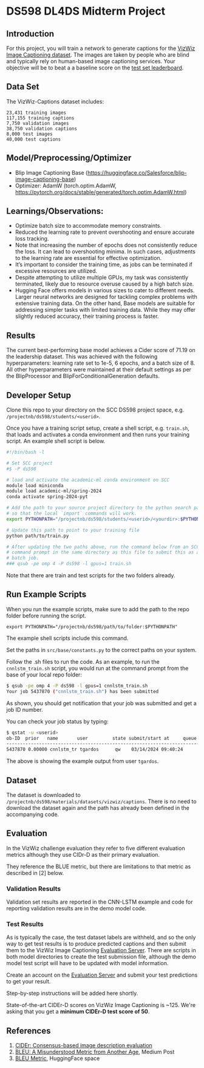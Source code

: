 # DS598 DL4DS Midterm Project

## Introduction
For this project, you will train a network to generate captions for the
[VizWiz Image Captioning dataset](https://vizwiz.org/tasks-and-datasets/image-captioning/).
The images are taken by people who are blind and typically rely on
human-based image captioning services.  Your objective will be to beat a
a baseline score on the [test set leaderboard](https://eval.ai/web/challenges/challenge-page/739/leaderboard/2006).

## Data Set
The VizWiz-Captions dataset includes:

    23,431 training images
    117,155 training captions
    7,750 validation images
    38,750 validation captions
    8,000 test images
    40,000 test captions

## Model/Preprocessing/Optimizer
- Blip Image Captioning Base (https://huggingface.co/Salesforce/blip-image-captioning-base)
- Optimizer: AdamW (torch.optim.AdamW, https://pytorch.org/docs/stable/generated/torch.optim.AdamW.html)

## Learnings/Observations:

- Optimize batch size to accommodate memory constraints.
- Reduced the learning rate to prevent overshooting and ensure accurate loss
  tracking.
- Note that increasing the number of epochs does not consistently reduce the
  loss.  It can lead to overshooting minima.  In such cases, adjustments to the
  learning rate are essential for effective optimization.
- It’s important to consider the training time, as jobs can be terminated if
  excessive resources are utilized.
- Despite attempting to utilize multiple GPUs, my task was consistently
  terminated, likely due to resource overuse caused by a high batch size.
- Hugging Face offers models in various sizes to cater to different needs.
  Larger neural networks are designed for tackling complex problems with
  extensive training data.  On the other hand, Base models are suitable for
  addressing simpler tasks with limited training data.  While they may offer
  slightly reduced accuracy, their training process is faster.

## Results

The current best-performing base model achieves a Cider score of 71.19 on the
leadership dataset.  This was achieved with the following hyperparameters:
learning rate set to 1e-5, 6 epochs, and a batch size of 8.  All other
hyperparameters were maintained at their default settings as per the
BlipProcessor and BlipForConditionalGeneration defaults.

## Developer Setup

Clone this repo to your directory on the SCC DS598 project space, e.g.
`/projectnb/ds598/students/<userid>`.

Once you have a training script setup, create a shell script, e.g. `train.sh`,
that loads and activates a conda environment and then runs your training
script. An example shell script is below.

```sh
#!/bin/bash -l

# Set SCC project
#$ -P ds598

# load and activate the academic-ml conda environment on SCC
module load miniconda
module load academic-ml/spring-2024
conda activate spring-2024-pyt

# Add the path to your source project directory to the python search path
# so that the local `import` commands will work.
export PYTHONPATH="/projectnb/ds598/students/<userid>/<yourdir>:$PYTHONPATH"

# Update this path to point to your training file
python path/to/train.py

# After updating the two paths above, run the command below from an SCC
# command prompt in the same directory as this file to submit this as a
# batch job.
### qsub -pe omp 4 -P ds598 -l gpus=1 train.sh
```

Note that there are train and test scripts for the two folders already.

## Run Example Scripts

When you run the example scripts, make sure to add the path to the repo
folder before running the script.

```export PYTHONPATH="/projectnb/ds598/path/to/folder:$PYTHONPATH"```

The example shell scripts include this command.


Set the paths in `src/base/constants.py` to the correct paths on your system.

Follow the .sh files to run the code. As an example, to run the `cnnlstm_train.sh`
script, you would run at the command prompt from the base of your local repo
folder:

```sh
$ qsub -pe omp 4 -P ds598 -l gpus=1 cnnlstm_train.sh
Your job 5437870 ("cnnlstm_train.sh") has been submitted
```
As shown, you should get notification that your job was submitted and get a
job ID number.

You can check your job status by typing:

```sh
$ qstat -u <userid>
ob-ID  prior   name       user         state submit/start at     queue                          slots ja-task-ID
-----------------------------------------------------------------------------------------------------------------
5437870 0.00000 cnnlstm_tr tgardos      qw    03/14/2024 09:40:24
```

The above is showing the example output from user `tgardos`.

## Dataset

The dataset is downloaded to
`/projectnb/ds598/materials/datasets/vizwiz/captions`. There is no need to
download the dataset again and the path has already been defined in the
accompanying code.

## Evaluation

In the VizWiz challenge evaluation they refer to five different evaluation
metrics although they use CIDr-D as their primary evaluation.

They reference the BLUE metric, but there are limitations to that metric as
described in [2] below.

### Validation Results

Validation set results are reported in the CNN-LSTM example and code for reporting validation results are in the demo model code.

### Test Results

As is typically the case, the test dataset labels are withheld, and so the only way to get test results is to produce predicted captions and
then submit them to the VizWiz Image Captioning [Evaluation Server](https://eval.ai/web/challenges/challenge-page/739/overview). There are
scripts in both model directories to create the test submission file, although the demo model test script will have to be updated with model
information.

Create an account on the [Evaluation Server](https://eval.ai/web/challenges/challenge-page/739/overview) and submit your test predictions
to get your result.

Step-by-step instructions will be added here shortly.

State-of-the-art CIDEr-D scores on VizWiz Image Captioning is ~125. We're asking that you get a **minimum CIDEr-D test score of 50**.

## References

1. [CIDEr: Consensus-based image description evaluation](https://ieeexplore.ieee.org/document/7299087)
2. [BLEU: A Misunderstood Metric from Another Age](https://towardsdatascience.com/bleu-a-misunderstood-metric-from-another-age-d434e18f1b37), Medium Post
3. [BLEU Metric](https://huggingface.co/spaces/evaluate-metric/bleu), HuggingFace space
